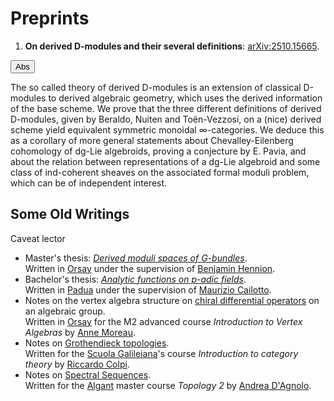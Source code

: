 # Preprints

1. **On derived D-modules and their several definitions**: [arXiv:2510.15665](https://arxiv.org/abs/2510.15665).
<button class="abstract_button in_out_fast_animated" id="abstract_button_1" title="Show abstract">
    Abs
</button> 

<p id="abstract-1" class="in_out_fast_animated abstract hidden">
    The so called theory of derived D-modules is an extension of classical D-modules to derived algebraic geometry, which uses the derived information of the base scheme. We prove that the three different definitions of derived D-modules, given by Beraldo, Nuiten and Toën-Vezzosi, on a (nice) derived scheme yield equivalent symmetric monoidal ∞-categories. We deduce this as a corollary of more general statements about Chevalley-Eilenberg cohomology of dg-Lie algebroids, proving a conjecture by E. Pavia, and about the relation between representations of a dg-Lie algebroid and some class of ind-coherent sheaves on the associated formal moduli problem, which can be of independent interest.
</p>

## Some Old Writings

<span class="text-faint small"> Caveat lector </span>

- Master's thesis: [*Derived moduli spaces of G-bundles*](https://raw.githubusercontent.com/carlobuccisano/Master-Thesis/main/tesi.pdf).\
 <span class = "text-faint small"> Written in [Orsay](https://www.imo.universite-paris-saclay.fr/) under the supervision of [Benjamin Hennion](https://www.imo.universite-paris-saclay.fr/~hennion/).</span>
- Bachelor's thesis: [*Analytic functions on p-adic fields*](https://raw.githubusercontent.com/carlobuccisano/BachelorThesis/main/Tesi.pdf).\
 <span class="text-faint small"> Written in [Padua](https://www.math.unipd.it/) under the supervision of [Maurizio Cailotto](https://www.math.unipd.it/~maurizio/).</span>
- Notes on the vertex algebra structure on [chiral differential operators](https://raw.githubusercontent.com/carlobuccisano/Chiral-Diff-Op/main/presentazione.pdf) on an algebraic group.\
 <span class="text-faint small"> Written in [Orsay](https://www.imo.universite-paris-saclay.fr/) for the M2 advanced course *Introduction to Vertex Algebras* by [Anne Moreau](https://www.imo.universite-paris-saclay.fr/~moreau/index-en.htm).</span>
- Notes on [Grothendieck topologies](https://raw.githubusercontent.com/carlobuccisano/GrothendieckTopology/main/grothendieck.pdf).\
 <span class="text-faint small"> Written for the [Scuola Galileiana](http://unipd-scuolagalileiana.it/en/)'s course *Introduction to category theory* by [Riccardo Colpi](https://www.math.unipd.it/~colpi/).</span>
- Notes on [Spectral Sequences](https://raw.githubusercontent.com/carlobuccisano/SpectralSequences/main/spectral.pdf).\
 <span class="text-faint small"> Written for the [Algant](https://algant.eu/) master course *Topology 2* by [Andrea D'Agnolo](http://docenti.math.unipd.it/dagnolo/).</span>


